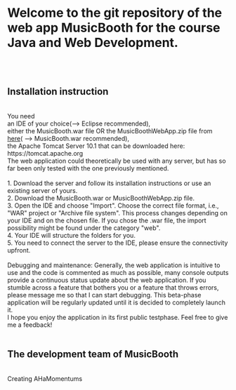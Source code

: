 <h1>Welcome to the git repository of the web app MusicBooth for the course Java and Web Development.</h1>
<br><br>
<h2>Installation instruction</h2><br>
You need<br>
an IDE of your choice(--> Eclipse recommended), <br>
either the MusicBooth.war file OR the MusicBoothWebApp.zip file from <a href="https://github.com/AHaMomentum/MusicBoothWebApp/tree/main/docs_phase3">here</a>( --> MusicBooth.war recommended),<br>
the Apache Tomcat Server 10.1 that can be downloaded here: https://tomcat.apache.org <br>
The web application could theoretically be used with any server, but has so far been only tested with the one previously mentioned. <br>
<br>
1. Download the server and follow its installation instructions or use an existing server of yours.<br>
2. Download the MusicBooth.war or MusicBoothWebApp.zip file.<br>
3. Open the IDE and choose "Import". Choose the correct file format, i.e., "WAR" project or "Archive file system". This process changes depending on your IDE and on the chosen file. If you chose the .war file, the import possibility might be found under the category "web".<br>
4. Your IDE will structure the folders for you.<br>
5. You need to connect the server to the IDE, please ensure the connectivity upfront.<br>
<br>
Debugging and maintenance:
Generally, the web application is intuitive to use and the code is commented as much as possible, many console outputs provide a continuous status update about the web application. If you stumble across a feature that bothers you or a feature that throws errors, please message me so that I can start debugging. This beta-phase application will be regularly updated until it is decided to completely launch it. <br>
I hope you enjoy the application in its first public testphase. Feel free to give me a feedback! <br>
<br>
<h2>The development team of MusicBooth</h2><br>
Creating AHaMomentums 
